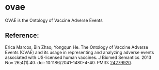 # ovae
OVAE is the Ontology of Vaccine Adverse Events

## Reference:

Erica Marcos, Bin Zhao, Yongqun He. The Ontology of Vaccine Adverse Events (OVAE) and its usage in representing and analyzing adverse events associated with US-licensed human vaccines. J Biomed Semantics. 2013 Nov 26;4(1):40. doi: 10.1186/2041-1480-4-40. PMID: [24279920](https://pubmed.ncbi.nlm.nih.gov/24279920/).

